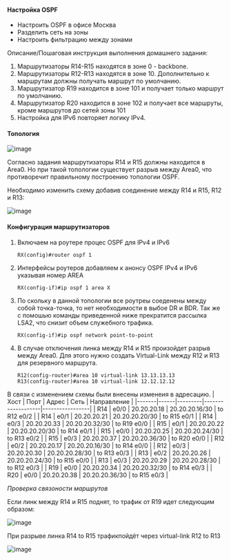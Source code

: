 #### Настройка OSPF

- Настроить OSPF в офисе Москва
- Разделить сеть на зоны
- Настроить фильтрацию между зонами

Описание/Пошаговая инструкция выполнения домашнего задания:
1. Маршрутизаторы R14-R15 находятся в зоне 0 - backbone.
2. Маршрутизаторы R12-R13 находятся в зоне 10. Дополнительно к маршрутам должны получать маршрут по умолчанию.
3. Маршрутизатор R19 находится в зоне 101 и получает только маршрут по умолчанию.
4. Маршрутизатор R20 находится в зоне 102 и получает все маршруты, кроме маршрутов до сетей зоны 101
5. Настройка для IPv6 повторяет логику IPv4.

#### Топология

![image](https://github.com/user-attachments/assets/0e515d99-038d-4dfa-bbe3-f778101dfa37)


Согласно задания маршрутизаторы R14 и R15 должны находится в Area0. Но при такой топологии существует разрыв между Area0, что противоречит правильному построению топологии OSPF.

Необходимо изменить схему добавив соединение между R14 и R15, R12 и R13:

![image](https://github.com/user-attachments/assets/1a415fb1-8280-4a2b-8650-69b7ae137682)

#### Конфигурация маршрутизаторов

1. Включаем на роутере процес OSPF для IPv4 и IPv6
          
       RX(config)#router ospf 1
       
2. Интерфейсы роутеров добавляем к анонсу OSPF IPv4 и IPv6 указывая номер AREA
 
       RX(config-if)#ip ospf 1 area X
 
3. По скольку в данной топологии все роутреы соеденены между собой точка-точка, то нет необходимости в выбое DR и BDR. Так же с помошью команды приведенной ниже прекратится рассылка LSA2, что снизит объем служебного трафика.
      
       RX(config-if)#ip ospf network point-to-point
       
 4. В случае отключения линка между R14 и R15 произойдет разрыв между Area0. Для этого нужно создать Virtual-Link между R12 и R13 для резервного маршрута. 
 
        R12(config-router)#area 10 virtual-link 13.13.13.13
        R13(config-router)#area 10 virtual-link 12.12.12.12

    
В связи с изменением схемы были внесены изменеия в адресацию.
| Хост | Порт | Адрес  | Сеть                | Направление     |
|-------|------|---------|-------------------|-----------------|
|	R14	|	e0/0	|	20.20.20.18	|	20.20.20.16/30	|	to	R12	e0/2	|
|	R14	|	e0/1	|	20.20.20.21	|	20.20.20.20/30	|	to	R15	e0/1	|
|	R14	|	e0/3	|	20.20.20.33	|	20.20.20.32/30	|	to	R19	e0/0	|
|	R15	|	e0/1	|	20.20.20.22	|	20.20.20.20/30	|	to	R14	e0/1	|
|	R15	|	e0/0	|	20.20.20.25	|	20.20.20.24/30	|	to	R13	e0/2	|
|	R15	|	e0/3	|	20.20.20.37	|	20.20.20.36/30	|	to	R20	e0/0	|
|	R12	|	e0/2	|	20.20.20.17	|	20.20.20.16/30	|	to	R14	e0/0	|
|	R12	|	e0/3	|	20.20.20.30	|	20.20.20.28/30	|	to	R13	e0/3	|
|	R13	|	e0/2	|	20.20.20.26	|	20.20.20.24/30	|	to	R15	e0/0	|
|	R13	|	e0/3	|	20.20.20.29	|	20.20.20.28/30	|	to	R12	e0/3	|
|	R19	|	e0/0	|	20.20.20.34	|	20.20.20.32/30	|	to	R14	e0/3	|
|	R20	|	e0/0	|	20.20.20.38	|	20.20.20.36/30	|	to	R15	e0/3	|



*Проверка связоности маршрутов*

Если линк между R14 и R15 поднят, то трафик от R19 идет следующим образом:

![image](https://github.com/user-attachments/assets/e9b11565-5abf-42ac-bd47-121f589027ca)

При разрыве линка R14 to R15 трафикпойдёт через virtual-link R12 to R13

![image](https://github.com/user-attachments/assets/3f4845b6-7a6d-4c2f-874f-7da735cd85a8)

